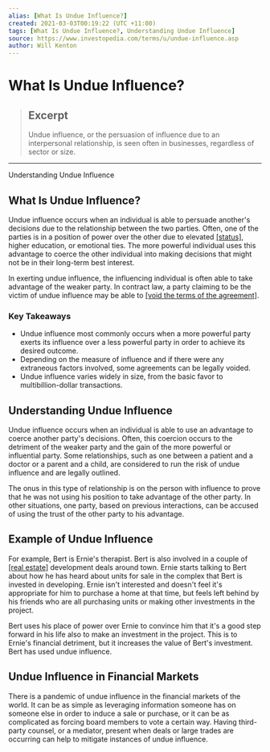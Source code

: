 ```yaml
---
alias: [What Is Undue Influence?]
created: 2021-03-03T00:19:22 (UTC +11:00)
tags: [What Is Undue Influence?, Understanding Undue Influence]
source: https://www.investopedia.com/terms/u/undue-influence.asp
author: Will Kenton
---
```


# What Is Undue Influence?

> ## Excerpt
> Undue influence, or the persuasion of influence due to an interpersonal relationship, is seen often in businesses, regardless of sector or size.

---

Understanding Undue Influence
## What Is Undue Influence?

Undue influence occurs when an individual is able to persuade another's decisions due to the relationship between the two parties. Often, one of the parties is in a position of power over the other due to elevated [[status]](https://www.investopedia.com/terms/s/status-symbol.asp), higher education, or emotional ties. The more powerful individual uses this advantage to coerce the other individual into making decisions that might not be in their long-term best interest.

In exerting undue influence, the influencing individual is often able to take advantage of the weaker party. In contract law, a party claiming to be the victim of undue influence may be able to [[void the terms of the agreement]](https://www.investopedia.com/terms/v/void-contract.asp).

### Key Takeaways

-   Undue influence most commonly occurs when a more powerful party exerts its influence over a less powerful party in order to achieve its desired outcome.
-   Depending on the measure of influence and if there were any extraneous factors involved, some agreements can be legally voided.
-   Undue influence varies widely in size, from the basic favor to multibillion-dollar transactions.

## Understanding Undue Influence

Undue influence occurs when an individual is able to use an advantage to coerce another party's decisions. Often, this coercion occurs to the detriment of the weaker party and the gain of the more powerful or influential party. Some relationships, such as one between a patient and a doctor or a parent and a child, are considered to run the risk of undue influence and are legally outlined.

The onus in this type of relationship is on the person with influence to prove that he was not using his position to take advantage of the other party. In other situations, one party, based on previous interactions, can be accused of using the trust of the other party to his advantage.

## Example of Undue Influence

For example, Bert is Ernie's therapist. Bert is also involved in a couple of [[real estate]](https://www.investopedia.com/terms/r/realestate.asp) development deals around town. Ernie starts talking to Bert about how he has heard about units for sale in the complex that Bert is invested in developing. Ernie isn't interested and doesn't feel it's appropriate for him to purchase a home at that time, but feels left behind by his friends who are all purchasing units or making other investments in the project.

Bert uses his place of power over Ernie to convince him that it's a good step forward in his life also to make an investment in the project. This is to Ernie's financial detriment, but it increases the value of Bert's investment. Bert has used undue influence.

## Undue Influence in Financial Markets

There is a pandemic of undue influence in the financial markets of the world. It can be as simple as leveraging information someone has on someone else in order to induce a sale or purchase, or it can be as complicated as forcing board members to vote a certain way. Having third-party counsel, or a mediator, present when deals or large trades are occurring can help to mitigate instances of undue influence.
